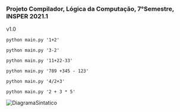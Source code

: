 ### Projeto Compilador, Lógica da Computação, 7°Semestre, INSPER 2021.1

v1.0

```python main.py '1+2'``` 

```python main.py '3-2'```

```python main.py '11+22-33'``` 

```python main.py '789 +345 - 123'```

```python main.py '4/2+3'```

```python main.py '2 + 3 * 5'```

![DiagramaSintatico](DiagramaSintatico.png)